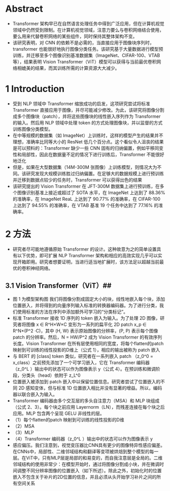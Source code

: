 # Abstract #
- Transformer 架构早已在自然语言处理任务中得到广泛应用，但在计算机视觉领域中仍然受到限制。在计算机视觉领域，注意力要么与卷积网络结合使用，要么用来代替卷积网络的某些组件，同时保持其整体架构不变。
- 该研究表明，对 CNN 的依赖不是必需的，当直接应用于图像块序列时，transformer 也能很好地执行图像分类任务。该研究基于大量数据进行模型预训练，并迁移至多个图像识别基准数据集（ImageNet、CIFAR-100、VTAB 等），结果表明 Vision Transformer（ViT）模型可以获得与当前最优卷积网络相媲美的结果，而其训练所需的计算资源大大减少。
# 1 Introduction #
- 受到 NLP 领域中 Transformer 缩放成功的启发，这项研究尝试将标准 Transformer 直接应用于图像，并尽可能减少修改。为此，该研究将图像分割成多个图像块（patch），并将这些图像块的线性嵌入序列作为 Transformer 的输入。然后用 NLP 领域中处理 token 的方式处理图像块，并以监督的方式训练图像分类模型。
- 在中等规模的数据集（如 ImageNet）上训练时，这样的模型产生的结果并不理想，准确率比同等大小的 ResNet 低几个百分点。这个看似令人沮丧的结果是可以预料的：Transformer 缺少一些 CNN 固有的归纳偏置，例如平移同变性和局部性，因此在数据量不足的情况下进行训练后，Transformer 不能很好地泛化
- 但是，如果在大型数据集（14M-300M 张图像）上训练模型，则情况大为不同。该研究发现大规模训练胜过归纳偏置。在足够大的数据规模上进行预训练并迁移到数据点较少的任务时，Transformer 可以获得出色的结果
- 该研究提出的 Vision Transformer 在 JFT-300M 数据集上进行预训练，在多个图像识别基准上接近或超过了 SOTA 水平，在 ImageNet 上达到了 88.36% 的准确率，在 ImageNet ReaL 上达到了 90.77% 的准确率，在 CIFAR-100 上达到了 94.55% 的准确率，在 VTAB 基准 19 个任务中达到了 77.16% 的准确率。
# 2 方法 # 
- 研究者尽可能地遵循原始 Transformer 的设计。这种故意为之的简单设置具有以下优势，即可扩展 NLP Transformer 架构和相应的高效实现几乎可以实现开箱即用。研究者想要证明，当进行适当地扩展时，该方法足以超越当前最优的卷积神经网络。
## 3.1 Vision Transformer（ViT）##
- 图 1 为模型架构图 我们将图像分割成固定大小的块，线性地嵌入每个块，添加位置嵌入，并将得到的向量序列输入标准的转换器编码器。为了进行分类，我们使用标准的方法在序列中添加额外可学习的“分类标记”。
- 标准 Transformer 接收 1D 序列的 token 嵌入为输入。为了处理 2D 图像，研究者将图像 x ∈ R^H×W×C 变形为一系列的扁平化 2D patch x_p ∈ R^N×(P^2 ·C)，其中 (H, W) 表示原始图像的分辨率，(P, P) 表示每个图像 patch 的分辨率。然后，N = HW/P^2 成为 Vision Transformer 的有效序列长度。Vision Transformer 在所有层使用相同的宽度，将每个flatten的patch 映射到可训练的线性投影的D维上（公式 1），相应的输出被称为 patch 嵌入
- 与 BERT 的 [class] token 类似，研究者在一系列嵌入 patch （z_0^0 = x_class）之前预先添加了一个可学习嵌入，它在 Transformer 编码器（z_0^L ）输出中的状态可以作为图像表示 y（公式 4）。在预训练和微调阶段，分类头（head）依附于 z_L^0
- 位置嵌入被添加到 patch 嵌入中以保留位置信息。研究者尝试了位置嵌入的不同 2D 感知变体，但与标准 1D 位置嵌入相比并没有显著的增益。所以，编码器以联合嵌入为输入。
- Transformer 编码器由多个交互层的多头自注意力（MSA）和 MLP 块组成（公式 2、3）。每个块之前应用 Layernorm（LN），而残差连接在每个块之后应用。MLP 包含两个呈现 GELU 非线性的层。
- （1）每个flatten的patch 映射到可训练的线性投影的D维
- （2）MSA
- （3）MLP
- （4）Transformer 编码器（z_0^L ）输出中的状态可以作为图像表示 y
- 感应偏压。我们注意到，视觉变压器比CNN具有更少的图像特异性感应偏差。在CNNs中，局部性、二维邻域结构和翻译等变项被烘焙到整个模型的每一层。在ViT中，只有MLP层是局部的和易变的，而自我注意层是全局的。二维邻域结构的使用非常少：在模型开始时，通过将图像分割成小块，并在微调时间调整不同分辨率图像的位置嵌入（如下所述）。除此之外，初始化时的位置嵌入不包含关于补片的2D位置的信息，并且必须从头开始学习补片之间的所有空间关系
